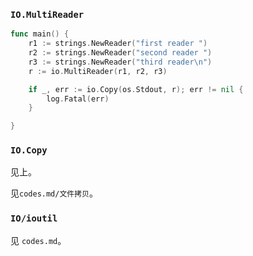 ### `IO.MultiReader`

```go
func main() {
    r1 := strings.NewReader("first reader ")
    r2 := strings.NewReader("second reader ")
    r3 := strings.NewReader("third reader\n")
    r := io.MultiReader(r1, r2, r3)

    if _, err := io.Copy(os.Stdout, r); err != nil {
        log.Fatal(err)
    }

}
```

### `IO.Copy`

见上。

见`codes.md/文件拷贝`。


### `IO/ioutil`

见 `codes.md`。

